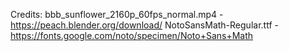 Credits:
bbb_sunflower_2160p_60fps_normal.mp4 - https://peach.blender.org/download/
NotoSansMath-Regular.ttf - https://fonts.google.com/noto/specimen/Noto+Sans+Math
